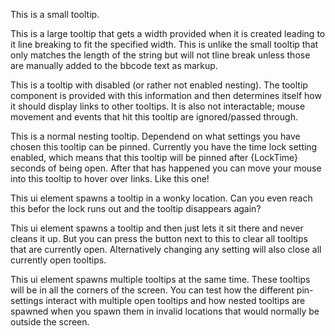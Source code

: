 This is a small tooltip.

This is a large tooltip that gets a width provided when it is created leading to it line breaking to fit the specified width. This is unlike the small tooltip that only matches the length of the string but will not tline break unless those are manually added to the bbcode text as markup.

This is a tooltip with disabled (or rather not enabled nesting). The tooltip component is provided with this information and then determines itself how it should display links to other tooltips. It is also not interactable; mouse movement and events that hit this tooltip are ignored/passed through.

This is a normal nesting tooltip. Dependend on what settings you have chosen this tooltip can be pinned. Currently you have the time lock setting enabled, which means that this tooltip will be pinned after {LockTime} seconds of being open. After that has happened you can move your mouse into this tooltip to hover over links. Like this one!

This ui element spawns a tooltip in a wonky location. Can you even reach this befor the lock runs out and the tooltip disappears again?

This ui element spawns a tooltip and then just lets it sit there and never cleans it up. But you can press the button next to this to clear all tooltips that are currently open. Alternatively changing any setting will also close all currently open tooltips.

This ui element spawns multiple tooltips at the same time. These tooltips will be in all the corners of the screen. You can test how the different pin-settings interact with multiple open tooltips and how nested tooltips are spawned when you spawn them in invalid locations that would normally be outside the screen.